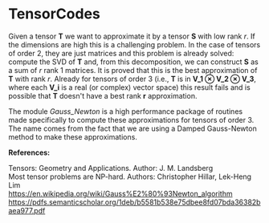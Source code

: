 # TensorCodes

Given a tensor **T** we want to approximate it by a tensor **S** with low rank *r*. If the dimensions are high this is a challenging problem. In the case of tensors of order 2, they are just matrices and this problem is already solved: compute the SVD of **T** and, from this decomposition, we can construct **S** as a sum of *r* rank 1 matrices. It is proved that this is the best approximation of **T** with rank *r*. Already for tensors of order 3 (i.e., **T** is in **V_1 ⊗ V_2 ⊗ V_3**, where each **V_i** is a real (or complex) vector space) this result fails and is possible that **T** doesn't have a best rank **r** approximation.

The module *Gauss_Newton* is a high performance package of routines made specifically to compute these approximations for tensors of order 3. The name comes from the fact that we are using a Damped Gauss-Newton method to make these approximations. 

**References:**<br />

Tensors: Geometry and Applications. Author: J. M. Landsberg<br />
Most tensor problems are NP-hard. Authors: Christopher Hillar, Lek-Heng Lim<br />
https://en.wikipedia.org/wiki/Gauss%E2%80%93Newton_algorithm<br />
https://pdfs.semanticscholar.org/1deb/b5581b538e75dbee8fd07bda36382baea977.pdf
